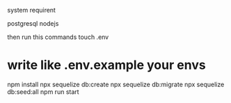 system requirent

postgresql
nodejs


then run this commands
touch .env
# write like .env.example your envs

npm install
npx sequelize db:create
npx sequelize db:migrate
npx sequelize db:seed:all
npm run start
